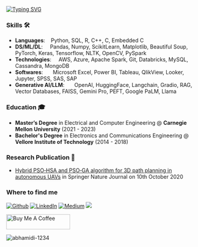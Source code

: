 [![Typing SVG](https://readme-typing-svg.demolab.com/?height=60&width=600&duration=2000&lines=Hi+there+👋;My+name+is+Abhishek+Bhamidipati;Data+Analyst+|+Data+Scientist;Machine+Learning+|+Data+Visualization)](https://git.io/typing-svg)

<!--
**abhamidi-1234/abhamidi-1234** is a ✨ _special_ ✨ repository because its `README.md` (this file) appears on your GitHub profile.

Here are some ideas to get you started:

- 🔭 I’m currently working on ...
- 🌱 I’m currently learning ...
- 👯 I’m looking to collaborate on ...
- 🤔 I’m looking for help with ...
- 💬 Ask me about ...
- 📫 How to reach me: ...
- 😄 Pronouns: ...
- ⚡ Fun fact: ...


![Top Langs](https://github-readme-stats.vercel.app/api/top-langs/?username=abhamidi-1234&layout=compact)
-->

### Skills 🛠️
- **Languages**:&nbsp;&nbsp;&nbsp;             Python, SQL, R, C++, C, Embedded C
- **DS/ML/DL**:  &nbsp;&nbsp;&nbsp;            Pandas, Numpy, ScikitLearn, Matplotlib, Beautiful Soup, PyTorch, Keras, Tensorflow, NLTK, OpenCV, PySpark
- **Technologies**: &nbsp;&nbsp;&nbsp;         AWS, Azure, Apache Spark, Git, Databricks, MySQL, Cassandra, MongoDB 
- **Softwares**:    &nbsp;&nbsp;&nbsp;         Microsoft Excel, Power BI, Tableau, QlikView, Looker, Jupyter, SPSS, SAS, SAP
- **Generative AI/LLM**:    &nbsp;&nbsp;&nbsp; OpenAI, HuggingFace, Langchain, Gradio, RAG, Vector Databases, FAISS, Gemini Pro, PEFT, Google PaLM, Llama


### Education 🎓
- **Master’s Degree** in Electrical and Computer Engineering @ **Carnegie Mellon University** (2021 - 2023)
- **Bachelor's Degree** in Electronics and Communications Engineering @ **Vellore Institute of Technology** (2014 - 2018)

### Research Publication 📜
- [Hybrid PSO‑HSA and PSO‑GA algorithm for 3D path planning in autonomous UAVs](https://doi.org/10.1007/s42452-020-03498-0) in Springer Nature Journal on 10th October 2020


<h3>Where to find me</h3>
<p><a href="https://github.com/abhamidi-1234" target="_blank"><img alt="Github" src="https://img.shields.io/badge/GitHub-%2312100E.svg?&style=for-the-badge&logo=Github&logoColor=white" /></a> <a href="https://www.linkedin.com/in/abhishek-bhamidipati/" target="_blank"><img alt="LinkedIn" src="https://img.shields.io/badge/linkedin-%230077B5.svg?&style=for-the-badge&logo=linkedin&logoColor=white" /></a> <a href="https://medium.com/@bhamidipatiabhi" target="_blank"><img alt="Medium" src="https://img.shields.io/badge/medium-%2312100E.svg?&style=for-the-badge&logo=medium&logoColor=white" /></a> <a href="https://abhishekcmu.wixsite.com/home" target="_blank"><img src="https://img.shields.io/badge/Personal%20Website-8A2BE2" /></a>
      
      
</p>

<a href="https://www.buymeacoffee.com/abhamidi" target="_blank" rel="noreferrer nofollow">
      <img src="https://cdn.buymeacoffee.com/buttons/default-red.png" alt="Buy Me A Coffee" height="40" width="170" >
    </a>

<p align="left">
  <img
    src="https://komarev.com/ghpvc/?username=abhamidi-1234"
    alt="abhamidi-1234"
  />
</p>
